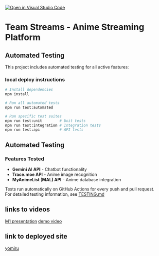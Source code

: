 [![Open in Visual Studio Code](https://classroom.github.com/assets/open-in-vscode-2e0aaae1b6195c2367325f4f02e2d04e9abb55f0b24a779b69b11b9e10269abc.svg)](https://classroom.github.com/online_ide?assignment_repo_id=19676199&assignment_repo_type=AssignmentRepo)

# Team Streams - Anime Streaming Platform

## Automated Testing

This project includes automated testing for all active features:

### local deploy instructions
```bash
# Install dependencies
npm install

# Run all automated tests
npm run test:automated

# Run specific test suites
npm run test:unit        # Unit tests
npm run test:integration # Integration tests  
npm run test:api         # API tests
```

## Automated Testing
### Features Tested
- **Gemini AI API** - Chatbot functionality
- **Trace.moe API** - Anime image recognition  
- **MyAnimeList (MAL) API** - Anime database integration


Tests run automatically on GitHub Actions for every push and pull request.
For detailed testing information, see [TESTING.md](./TESTING.md)

## links to videos

[M1 presentation](https://www.youtube.com/watch?v=2dFGk3fwoT0&t=110s)
[demo video](https://streamable.com/4pyrbh)


## link to deployed site

[yomiru](https://yomiru.netlify.app/)


